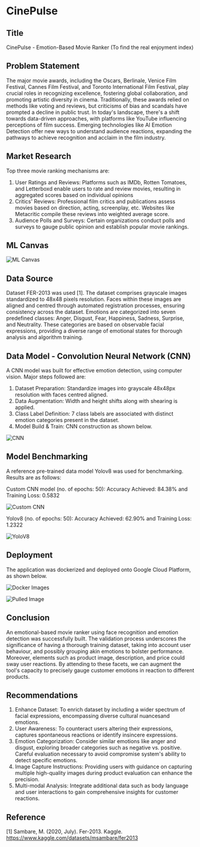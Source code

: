 # CinePulse

## Title
CinePulse - Emotion-Based Movie Ranker (To find the real enjoyment index)

## Problem Statement
The major movie awards, including the Oscars, Berlinale, Venice Film Festival, Cannes Film Festival, and Toronto International Film Festival, play crucial roles in recognizing excellence, fostering global collaboration, and promoting artistic diversity in cinema. Traditionally, these awards relied on methods like voting and reviews, but criticisms of bias and scandals have prompted a decline in public trust. In today's landscape, there's a shift towards data-driven approaches, with platforms like YouTube influencing perceptions of film success. Emerging technologies like AI Emotion Detection offer new ways to understand audience reactions, expanding the pathways to achieve recognition and acclaim in the film industry.

## Market Research
Top three movie ranking mechanisms are:
1. User Ratings and Reviews: Platforms such as IMDb, Rotten Tomatoes, and Letterboxd enable users to rate and review movies, resulting in aggregated scores based on individual opinions
2. Critics' Reviews: Professional film critics and publications assess movies based on direction, acting, screenplay, etc. Websites like Metacritic compile these reviews into weighted average score.
3. Audience Polls and Surveys: Certain organizations conduct polls and surveys to gauge public opinion and establish popular movie rankings.

## ML Canvas

![ML Canvas](./images/mlcanvas.png)

## Data Source
Dataset FER-2013 was used [1]. The dataset comprises grayscale images standardized to 48x48 pixels resolution. Faces within these images are aligned and centred through automated registration processes, ensuring consistency across the dataset. Emotions are categorized into seven predefined classes: Anger, Disgust, Fear, Happiness, Sadness, Surprise, and Neutrality. These categories are based on observable facial expressions, providing a diverse range of emotional states for thorough analysis and algorithm training.

## Data Model - Convolution Neural Network (CNN)
A CNN model was built for effective emotion detection, using computer vision. Major steps followed are:
1. Dataset Preparation: Standardize images into grayscale 48x48px resolution with faces centred aligned.
2. Data Augmentation: Width and height shifts along with shearing is applied.
3. Class Label Definition: 7 class labels are associated with distinct emotion categories present in the dataset.
4. Model Build & Train: CNN construction as shown below.

![CNN](./images/cnn.png)

## Model Benchmarking
A reference pre-trained data model Yolov8 was used for benchmarking. Results are as follows:

Custom CNN model (no. of epochs: 50): Accuracy Achieved: 84.38% and Training Loss: 0.5832

![Custom CNN](./images/customcnn.png)


Yolov8 (no. of epochs: 50): Accuracy Achieved: 62.90% and Training Loss: 1.2322

![YoloV8](./images/yolo.png)

## Deployment
The application was dockerized and deployed onto Google Cloud Platform, as shown below.

![Docker Images](./images/dockerimages.png)

![Pulled Image](./images/pulledimage.png)

## Conclusion
An emotional-based movie ranker using face recognition and emotion detection was successfully built. The validation process underscores the significance of having a thorough training dataset, taking into account user behaviour, and possibly grouping akin emotions to bolster performance. Moreover, elements such as product image, description, and price could sway user reactions. By attending to these facets, we can augment the tool's capacity to precisely gauge customer emotions in reaction to different products.

## Recommendations
1. Enhance Dataset: To enrich dataset by including a wider spectrum of facial expressions, encompassing diverse cultural nuancesand emotions.
2. User Awareness: To counteract users altering their expressions, captures spontaneous reactions or identify insincere expressions.
3. Emotion Categorization: Consider similar emotions like anger and disgust, exploring broader categories such as negative vs. positive. Careful evaluation necessary to avoid compromise system's ability to detect specific emotions.
4. Image Capture Instructions: Providing users with guidance on capturing multiple high-quality images during product evaluation can enhance the precision.
5. Multi-modal Analysis: Integrate additional data such as body language and user interactions to gain comprehensive insights for customer reactions.

## Reference
[1] Sambare, M. (2020, July). Fer-2013. Kaggle. https://www.kaggle.com/datasets/msambare/fer2013
